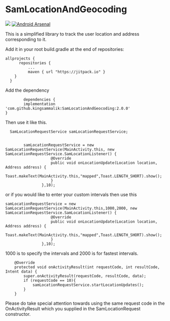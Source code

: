 # SamLocationAndGeocoding
[![](https://jitpack.io/v/kingsammalik/SamLocationAndGeocoding.svg)](https://jitpack.io/#kingsammalik/SamLocationAndGeocoding)
[![Android Arsenal](https://img.shields.io/badge/Android%20Arsenal-SamLocationAndGeocoding-brightgreen.svg?style=flat-square)](https://android-arsenal.com/details/1/4381)


This is a simplified library to track the user location and address corresponding to it.

Add it in your root build.gradle at the end of repositories:

    allprojects {
		  repositories {
			  ...
			  maven { url "https://jitpack.io" }
	  	}
	  }
	
 Add the dependency
	 
	 		dependencies {
	        implementation 'com.github.kingsammalik:SamLocationAndGeocoding:2.0.0'
	}


	 

Then use it like this. 
	 
	  SamLocationRequestService samLocationRequestService;
	  
	  
            samLocationRequestService = new SamLocationRequestService(MainActivity.this, new SamLocationRequestService.SamLocationListener() {
                        @Override
                        public void onLocationUpdate(Location location, Address address) {
                            Toast.makeText(MainActivity.this,"mapped",Toast.LENGTH_SHORT).show();
                        }
                    },10);
		    
or if you would like to enter your custom intervals then use this 

	samLocationRequestService = new SamLocationRequestService(MainActivity.this,1000,2000, new SamLocationRequestService.SamLocationListener() {
                        @Override
                        public void onLocationUpdate(Location location, Address address) {
                            Toast.makeText(MainActivity.this,"mapped",Toast.LENGTH_SHORT).show();
                        }
                    },10);
		    
1000 is to specify the intervals and 2000 is for fastest intervals.



        @Override
    	protected void onActivityResult(int requestCode, int resultCode, Intent data) {
        	super.onActivityResult(requestCode, resultCode, data);
        	if (requestCode == 10){
            	samLocationRequestService.startLocationUpdates();
        	}
    	}
	
Please do take special attention towards using the same request code in the OnActivityResult which you supplied in the SamLocationRequest constructor.
